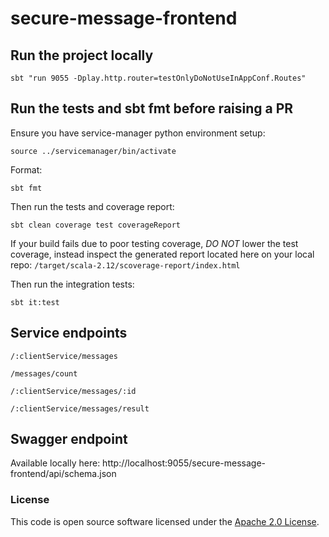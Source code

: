 # secure-message-frontend

## Run the project locally 

`sbt "run 9055 -Dplay.http.router=testOnlyDoNotUseInAppConf.Routes"`

## Run the tests and sbt fmt before raising a PR

Ensure you have service-manager python environment setup:

`source ../servicemanager/bin/activate`

Format:

`sbt fmt`

Then run the tests and coverage report:

`sbt clean coverage test coverageReport`

If your build fails due to poor testing coverage, *DO NOT* lower the test coverage, instead inspect the generated report located here on your local repo: `/target/scala-2.12/scoverage-report/index.html`

Then run the integration tests:

`sbt it:test`

## Service endpoints
 `/:clientService/messages`                                          

  `/messages/count`                                        

  `/:clientService/messages/:id`                                     

  `/:clientService/messages/result`

## Swagger endpoint

Available locally here: http://localhost:9055/secure-message-frontend/api/schema.json

### License

This code is open source software licensed under the [Apache 2.0 License]("http://www.apache.org/licenses/LICENSE-2.0.html").

